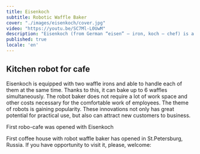 ```yaml
---
title: Eisenkoch
subtitle: Robotic Waffle Baker
cover: "./images/eisenkoch/cover.jpg"
video: "https://youtu.be/SC7Ml-L0UwM"
description: "Eisenkoch (from German “eisen” — iron, koch — chef) is a robotic plant for baking waffles. The compact 6-DOF UR3e manipulator, housed in a protected kitchen-case, is able to perform complex actions, from pouring the dough into baking tins to delivering the baked waffle to the customer. All the robot needs is a supply of dough and waffle sticks, then the robot performs the task autonomously. Eisenkoch greatly facilitates the work of baristas and is designed for installation in coffee shops."
published: true
locale: 'en'
---
```


## Kitchen robot for cafe

<ma-section title="Multiple baking at once">
Eisenkoch is equipped with two waffle irons and able to handle each of them at the same time. Thanks to this, it can bake up to 6 waffles simultaneously.
</ma-section>

<ma-section title="Reduced maintenance cost">
The robot baker does not require a lot of work space and other costs necessary for the comfortable work of employees.
</ma-section>

<ma-section title="Attract new customers">
The theme of robots is gaining popularity. These innovations not only has great potential for practical use, but also can attract new customers to business.
</ma-section>

<ma-title type="tick">First robo-cafe was opened with Eisenkoch</ma-title>

<p>First coffee house with robot waffle baker has opened in St.Petersburg, Russia. If you have opportunity to visit it, please, welcome:</p>

<ma-gmap src="https://www.google.com/maps/embed?pb=!1m18!1m12!1m3!1d1998.9168453586494!2d30.346158316256695!3d59.933521981874335!2m3!1f0!2f0!3f0!3m2!1i1024!2i768!4f13.1!3m3!1m2!1s0x469631716613151d%3A0x885e618ab88a285c!2sCoffeenomica!5e0!3m2!1sru!2sru!4v1641508769870!5m2!1sru!2sru"></ma-gmap>

